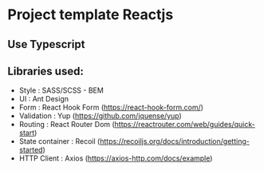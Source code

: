 # Project template Reactjs

## Use Typescript

## Libraries used:

- Style : SASS/SCSS - BEM
- UI : Ant Design
- Form : React Hook Form (https://react-hook-form.com/)
- Validation : Yup (https://github.com/jquense/yup)
- Routing : React Router Dom
  (https://reactrouter.com/web/guides/quick-start)
- State container : Recoil
  (https://recoiljs.org/docs/introduction/getting-started)
- HTTP Client : Axios (https://axios-http.com/docs/example)


